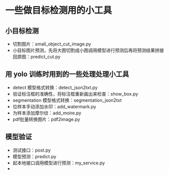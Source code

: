 # 一些做目标检测用的小工具
## 小目标检测
- 切割图片：small_object_cut_image.py
- 小目标图片预测，先将大图切割成小图调用模型进行预测后再将预测结果拼接回原图：predict_cut.py

## 用 yolo 训练时用到的一些处理处理小工具
- detect 模型格式转换：detect_json2txt.py
- 验证标注框的准确性，将标注框重新画出来检查：show_box.py
- segmentation 模型格式转换：segmentation_json2txt
- 位样本手动添加水印：add_watermark.py
- 为样本添加摩尔纹：add_moire.py
- pdf批量转换图片：pdf2image.py

## 模型验证
- 测试接口：post.py
- 模型预测：predict.py
- 起本地接口调用模型进行预测：my_service.py
- 